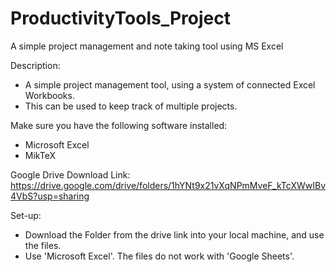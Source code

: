 # ProductivityTools_Project
A simple project management and note taking tool using MS Excel

Description:
- A simple project management tool, using a system of connected Excel Workbooks.
- This can be used to keep track of multiple projects.

Make sure you have the following software installed:
- Microsoft Excel
- MikTeX

Google Drive Download Link:
https://drive.google.com/drive/folders/1hYNt9x21vXqNPmMveF_kTcXWwIBv4VbS?usp=sharing

Set-up:
- Download the Folder from the drive link into your local machine, and use the files.
- Use 'Microsoft Excel'. The files do not work with 'Google Sheets'.
